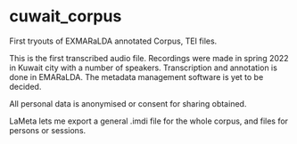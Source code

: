 # cuwait_corpus
First tryouts of EXMARaLDA annotated Corpus, TEI files.

This is the first transcribed audio file. Recordings were made in spring 2022 in Kuwait city with a number of speakers.
Transcription and annotation is done in EMARaLDA. The metadata management software is yet to be decided.

All personal data is anonymised or consent for sharing obtained.

LaMeta lets me export a general .imdi file for the whole corpus, and files for persons or sessions.
